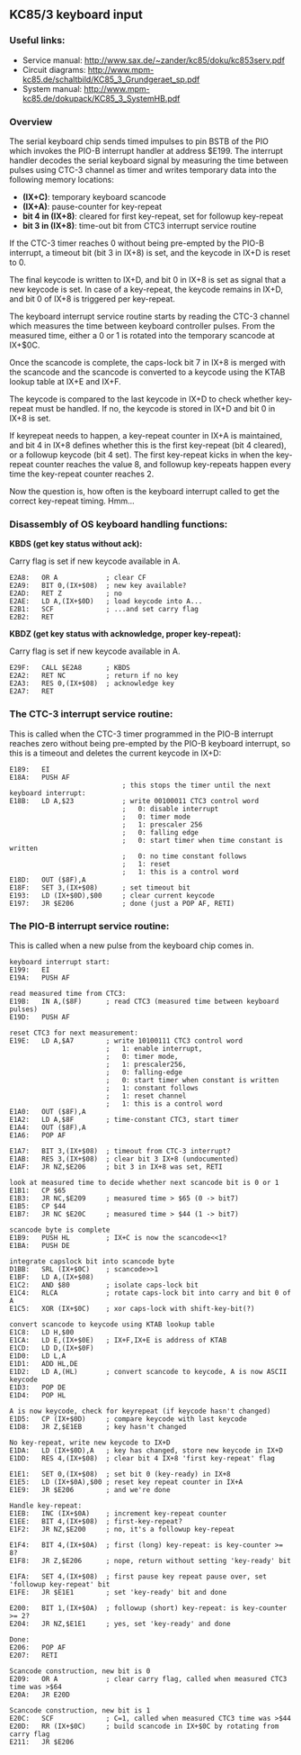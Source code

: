 ## KC85/3 keyboard input

### Useful links:

* Service manual: http://www.sax.de/~zander/kc85/doku/kc853serv.pdf
* Circuit diagrams: http://www.mpm-kc85.de/schaltbild/KC85_3_Grundgeraet_sp.pdf
* System manual: http://www.mpm-kc85.de/dokupack/KC85_3_SystemHB.pdf

### Overview

The serial keyboard chip sends timed impulses to pin BSTB of the PIO 
which invokes the PIO-B interrupt handler at address $E199. The interrupt
handler decodes the serial keyboard signal by measuring the time
between pulses using CTC-3 channel as timer and writes temporary data
into the following memory locations:

* **(IX+C)**: temporary keyboard scancode
* **(IX+A)**: pause-counter for key-repeat
* **bit 4 in (IX+8)**: cleared for first key-repeat, set for followup key-repeat
* **bit 3 in (IX+8)**: time-out bit from CTC3 interrupt service routine

If the CTC-3 timer reaches 0 without being pre-empted by the PIO-B
interrupt, a timeout bit (bit 3 in IX+8) is set, and the keycode
in IX+D is reset to 0.

The final keycode is written to IX+D, and bit 0 in IX+8 is set as signal
that a new keycode is set. In case of a key-repeat, the keycode remains in
IX+D, and bit 0 of IX+8 is triggered per key-repeat.

The keyboard interrupt service routine starts by reading the CTC-3 channel
which measures the time between keyboard controller pulses. From the measured
time, either a 0 or 1 is rotated into the temporary scancode at IX+$0C. 

Once the scancode is complete, the caps-lock bit 7 in IX+8 is
merged with the scancode and the scancode is converted to a
keycode using the KTAB lookup table at IX+E and IX+F.

The keycode is compared to the last keycode in IX+D to check whether
key-repeat must be handled. If no, the keycode is stored in IX+D and
bit 0 in IX+8 is set.

If keyrepeat needs to happen, a key-repeat counter in IX+A is maintained,
and bit 4 in IX+8 defines whether this is the first key-repeat (bit 4 cleared),
or a followup keycode (bit 4 set). The first key-repeat kicks in when the
key-repeat counter reaches the value 8, and followup key-repeats happen
every time the key-repeat counter reaches 2.

Now the question is, how often is the keyboard interrupt called to get
the correct key-repeat timing. Hmm...

### Disassembly of OS keyboard handling functions:

**KBDS (get key status without ack):**

Carry flag is set if new keycode available in A.

```z80asm
E2A8:   OR A            ; clear CF
E2A9:   BIT 0,(IX+$08)  ; new key available?
E2AD:   RET Z           ; no
E2AE:   LD A,(IX+$0D)   ; load keycode into A...
E2B1:   SCF             ; ...and set carry flag
E2B2:   RET
```

**KBDZ (get key status with acknowledge, proper key-repeat):**

Carry flag is set if new keycode available in A.

```z80asm
E29F:   CALL $E2A8      ; KBDS
E2A2:   RET NC          ; return if no key
E2A3:   RES 0,(IX+$08)  ; acknowledge key
E2A7:   RET
```

### The CTC-3 interrupt service routine:
This is called when the CTC-3 timer programmed in the PIO-B 
interrupt reaches zero without being pre-empted by the
PIO-B keyboard interrupt, so this is a timeout and deletes the current
keycode in IX+D:

```z80asm
E189:   EI
E18A:   PUSH AF
                            ; this stops the timer until the next keyboard interrupt:
E18B:   LD A,$23            ; write 00100011 CTC3 control word
                            ;   0: disable interrupt
                            ;   0: timer mode
                            ;   1: prescaler 256
                            ;   0: falling edge
                            ;   0: start timer when time constant is written
                            ;   0: no time constant follows
                            ;   1: reset
                            ;   1: this is a control word
E18D:   OUT ($8F),A
E18F:   SET 3,(IX+$08)      ; set timeout bit
E193:   LD (IX+$0D),$00     ; clear current keycode
E197:   JR $E206            ; done (just a POP AF, RETI) 
```

### The PIO-B interrupt service routine:

This is called when a new pulse from the keyboard chip comes in.

```z80asm
keyboard interrupt start:
E199:   EI
E19A:   PUSH AF

read measured time from CTC3:
E19B:   IN A,($8F)      ; read CTC3 (measured time between keyboard pulses)
E19D:   PUSH AF

reset CTC3 for next measurement:
E19E:   LD A,$A7        ; write 10100111 CTC3 control word
                        ;   1: enable interrupt, 
                        ;   0: timer mode, 
                        ;   1: prescaler256, 
                        ;   0: falling-edge
                        ;   0: start timer when constant is written
                        ;   1: constant follows
                        ;   1: reset channel
                        ;   1: this is a control word
E1A0:   OUT ($8F),A     
E1A2:   LD A,$8F        ; time-constant CTC3, start timer
E1A4:   OUT ($8F),A
E1A6:   POP AF

E1A7:   BIT 3,(IX+$08)  ; timeout from CTC-3 interrupt?
E1AB:   RES 3,(IX+$08)  ; clear bit 3 IX+8 (undocumented)
E1AF:   JR NZ,$E206     ; bit 3 in IX+8 was set, RETI

look at measured time to decide whether next scancode bit is 0 or 1
E1B1:   CP $65
E1B3:   JR NC,$E209     ; measured time > $65 (0 -> bit7)
E1B5:   CP $44
E1B7:   JR NC $E20C     ; measured time > $44 (1 -> bit7)

scancode byte is complete
E1B9:   PUSH HL         ; IX+C is now the scancode<<1?
E1BA:   PUSH DE

integrate capslock bit into scancode byte
D1BB:   SRL (IX+$0C)    ; scancode>>1
E1BF:   LD A,(IX+$08)   
E1C2:   AND $80         ; isolate caps-lock bit
E1C4:   RLCA            ; rotate caps-lock bit into carry and bit 0 of A
E1C5:   XOR (IX+$0C)    ; xor caps-lock with shift-key-bit(?)

convert scancode to keycode using KTAB lookup table
E1C8:   LD H,$00
E1CA:   LD E,(IX+$0E)   ; IX+F,IX+E is address of KTAB
E1CD:   LD D,(IX+$0F)
E1D0:   LD L,A
E1D1:   ADD HL,DE
E1D2:   LD A,(HL)       ; convert scancode to keycode, A is now ASCII keycode
E1D3:   POP DE
E1D4:   POP HL

A is now keycode, check for keyrepeat (if keycode hasn't changed)
E1D5:   CP (IX+$0D)     ; compare keycode with last keycode
E1D8:   JR Z,$E1EB      ; key hasn't changed

No key-repeat, write new keycode to IX+D
E1DA:   LD (IX+$0D),A   ; key has changed, store new keycode in IX+D
E1DD:   RES 4,(IX+$08)  ; clear bit 4 IX+8 'first key-repeat' flag

E1E1:   SET 0,(IX+$08)  ; set bit 0 (key-ready) in IX+8 
E1E5:   LD (IX+$0A),$00 ; reset key repeat counter in IX+A
E1E9:   JR $E206        ; and we're done

Handle key-repeat:
E1EB:   INC (IX+$0A)    ; increment key-repeat counter
E1EE:   BIT 4,(IX+$08)  ; first-key-repeat?
E1F2:   JR NZ,$E200     ; no, it's a followup key-repeat

E1F4:   BIT 4,(IX+$0A)  ; first (long) key-repeat: is key-counter >= 8?
E1F8:   JR Z,$E206      ; nope, return without setting 'key-ready' bit

E1FA:   SET 4,(IX+$08)  ; first pause key repeat pause over, set 'followup key-repeat' bit
E1FE:   JR $E1E1        ; set 'key-ready' bit and done

E200:   BIT 1,(IX+$0A)  ; followup (short) key-repeat: is key-counter >= 2? 
E204:   JR NZ,$E1E1     ; yes, set 'key-ready' and done

Done:
E206:   POP AF          
E207:   RETI

Scancode construction, new bit is 0
E209:   OR A            ; clear carry flag, called when measured CTC3 time was >$64
E20A:   JR E20D

Scancode construction, new bit is 1
E20C:   SCF             ; C=1, called when measured CTC3 time was >$44 
E20D:   RR (IX+$0C)     ; build scancode in IX+$0C by rotating from carry flag
E211:   JR $E206
```




